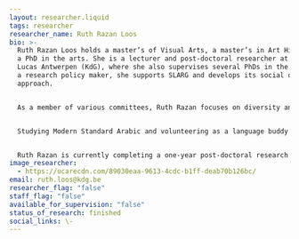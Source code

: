 ```yaml
---
layout: researcher.liquid
tags: researcher
researcher_name: Ruth Razan Loos
bio: >-
  Ruth Razan Loos holds a master’s of Visual Arts, a master’s in Art History and
  a PhD in the arts. She is a lecturer and post-doctoral researcher at Sint
  Lucas Antwerpen (KdG), where she also supervises several PhDs in the arts. As
  a research policy maker, she supports SLARG and develops its social outreach
  approach.


  As a member of various committees, Ruth Razan focuses on diversity and inclusion. She values participatory practices and a general concern for solidarity. For the past 5 years, she has been initiating and organising various events in close collaboration with Stadscanvas (Fameus), a space for artistic newcomers in Antwerp. Together they develop new partnerships, among others with the Plantin-Moretus Museum, Rataplan and Voem.


  Studying Modern Standard Arabic and volunteering as a language buddy for newcomers, led to a socio-political interest in our multilingual and multiscript world. How artists and designers critique, engage and propose a way of dealing with mono- and multilingual/multiscript realities is the focus of an elective course she teaches, and of a new Erasmus+ collaboration between Sint Lucas Antwerpen (KdG) and the American University in Cairo.


  Ruth Razan is currently completing a one-year post-doctoral research project "Closer than your jugular vein" at Sint Lucas Antwerpen (KdG), which will lead to new initiatives where art and religion can meet.
image_researcher:
  - https://ucarecdn.com/89030eaa-9613-4cdc-b1ff-deab70b126bc/
email: ruth.loos@kdg.be
researcher_flag: "false"
staff_flag: "false"
available_for_supervision: "false"
status_of_research: finished
social_links: \-
---
```

